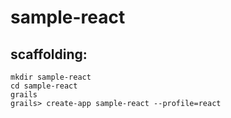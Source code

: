 # sample-react

## scaffolding:
```
mkdir sample-react
cd sample-react
grails
grails> create-app sample-react --profile=react
```
